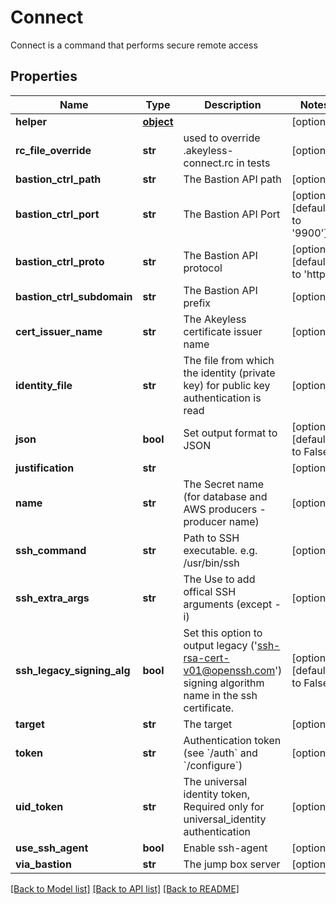 # Connect

Connect is a command that performs secure remote access
## Properties
Name | Type | Description | Notes
------------ | ------------- | ------------- | -------------
**helper** | [**object**](.md) |  | [optional] 
**rc_file_override** | **str** | used to override .akeyless-connect.rc in tests | [optional] 
**bastion_ctrl_path** | **str** | The Bastion API path | [optional] 
**bastion_ctrl_port** | **str** | The Bastion API Port | [optional] [default to '9900']
**bastion_ctrl_proto** | **str** | The Bastion API protocol | [optional] [default to 'http']
**bastion_ctrl_subdomain** | **str** | The Bastion API prefix | [optional] 
**cert_issuer_name** | **str** | The Akeyless certificate issuer name | [optional] 
**identity_file** | **str** | The file from which the identity (private key) for public key authentication is read | [optional] 
**json** | **bool** | Set output format to JSON | [optional] [default to False]
**justification** | **str** |  | [optional] 
**name** | **str** | The Secret name (for database and AWS producers - producer name) | [optional] 
**ssh_command** | **str** | Path to SSH executable. e.g. /usr/bin/ssh | [optional] 
**ssh_extra_args** | **str** | The Use to add offical SSH arguments (except -i) | [optional] 
**ssh_legacy_signing_alg** | **bool** | Set this option to output legacy (&#39;ssh-rsa-cert-v01@openssh.com&#39;) signing algorithm name in the ssh certificate. | [optional] [default to False]
**target** | **str** | The target | [optional] 
**token** | **str** | Authentication token (see &#x60;/auth&#x60; and &#x60;/configure&#x60;) | [optional] 
**uid_token** | **str** | The universal identity token, Required only for universal_identity authentication | [optional] 
**use_ssh_agent** | **bool** | Enable ssh-agent | [optional] 
**via_bastion** | **str** | The jump box server | [optional] 

[[Back to Model list]](../README.md#documentation-for-models) [[Back to API list]](../README.md#documentation-for-api-endpoints) [[Back to README]](../README.md)


